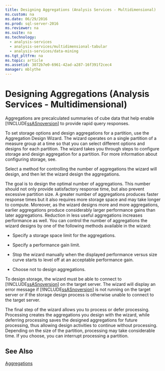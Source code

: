 ```yaml
---
title: Designing Aggregations (Analysis Services - Multidimensional)
ms.custom: na
ms.date: 06/29/2016
ms.prod: sql-server-2016
ms.reviewer: na
ms.suite: na
ms.technology: 
  - analysis-services
  - analysis-services/multidimensional-tabular
  - analysis-services/data-mining
ms.tgt_pltfrm: na
ms.topic: article
ms.assetid: 3072b7e0-6961-42ad-a287-16f391f2cec4
manager: mblythe
---
```

# Designing Aggregations (Analysis Services - Multidimensional)
Aggregations are precalculated summaries of cube data that help enable [!INCLUDE[ssASnoversion](../../Topics/TopicNameContainA/includes/ssASnoversion_md.md)] to provide rapid query responses.  
  
 To set storage options and design aggregations for a partition, use the Aggregation Design Wizard. The wizard operates on a single partition of a measure group at a time so that you can select different options and designs for each partition. The wizard takes you through steps to configure storage and design aggregation for a partition. For more information about configuring storage, see.  
  
 Select a method for controlling the number of aggregations the wizard will design, and then let the wizard design the aggregations.  
  
 The goal is to design the optimal number of aggregations. This number should not only provide satisfactory response time, but also prevent excessive partition size. A greater number of aggregations produces faster response times but it also requires more storage space and may take longer to compute. Moreover, as the wizard designs more and more aggregations, earlier aggregations produce considerably larger performance gains than later aggregations. Reduction in less useful aggregations increases performance as well. You can control the number of aggregations the wizard designs by one of the following methods available in the wizard:  
  
-   Specify a storage space limit for the aggregations.  
  
-   Specify a performance gain limit.  
  
-   Stop the wizard manually when the displayed performance versus size curve starts to level off at an acceptable performance gain.  
  
-   Choose not to design aggregations.  
  
 To design storage, the wizard must be able to connect to [!INCLUDE[ssASnoversion](../../Topics/TopicNameContainA/includes/ssASnoversion_md.md)] on the target server. The wizard will display an error message if [!INCLUDE[ssASnoversion](../../Topics/TopicNameContainA/includes/ssASnoversion_md.md)] is not running on the target server or if the storage design process is otherwise unable to connect to the target server.  
  
 The final step of the wizard allows you to process or defer processing. Processing creates the aggregations you design with the wizard, while deferring processing saves the designed aggregations for future processing, thus allowing design activities to continue without processing. Depending on the size of the partition, processing may take considerable time. If you choose, you can interrupt processing a partition.  
  
## See Also  
 [Aggregations](assetId:///35bd8589-39fa-4e0b-b28f-5a07d70da0a2)